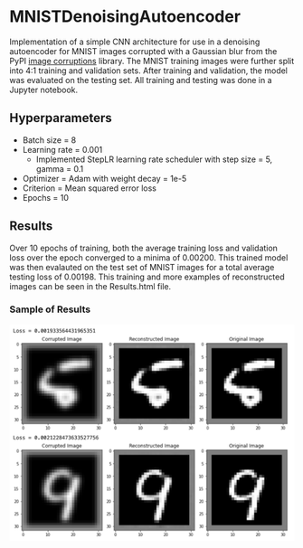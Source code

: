 # MNISTDenoisingAutoencoder
Implementation of a simple CNN architecture for use in a denoising autoencoder for MNIST images corrupted with a Gaussian blur from the PyPI [image corruptions](https://pypi.org/project/imagecorruptions/#description) library. The MNIST training images were further split into 4:1 training and validation sets. After training and validation, the model was evaluated on the testing set. All training and testing was done in a Jupyter notebook.

## Hyperparameters
- Batch size = 8
- Learning rate = 0.001
  - Implemented StepLR learning rate scheduler with step size = 5, gamma = 0.1
- Optimizer = Adam with weight decay = 1e-5
- Criterion = Mean squared error loss
- Epochs = 10

## Results
Over 10 epochs of training, both the average training loss and validation loss over the epoch converged to a minima of 0.00200. This trained model was then evalauted on the test set of MNIST images for a total average testing loss of 0.00198. This training and more examples of reconstructed images can be seen in the Results.html file.

### Sample of Results

![Screenshot](ExampleResults.png)

